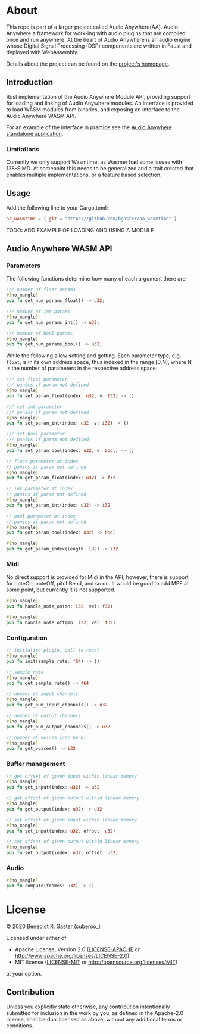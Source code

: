 # About

This repo is part of a larger project called Audio Anywhere(AA). Audio Anywhere a 
framework for work-ing with audio plugins that are compiled once and run anywhere.
At the heart of Audio Anywhere is an audio engine whose Digital Signal Processing (DSP) components are written in Faust and deployed with WebAssembly. 

Details about the project can be found on the [project's homepage](https://muses-dmi.github.io/projects/).

## Introduction

Rust implementation of the Audio Anywhere Module API, providing support for
loading and linking of Audio Anywhere modules. An interface is provided to load 
WASM modules from binaries, and exposing an interface to the Audio Anywhere WASM 
API.

For an example of the interface in practice see the [Audio Anywhere standalone application](https://github.com/bgaster/aa_standalone).

### Limitations

Currently we only support Wasmtime, as Wasmer had some issues with 128-SIMD. At
somepoint this needs to be generalized and a trait created that enables multiple implementations, or a feature based selection. 

## Usage

Add the following line to your Cargo.toml:

```toml
aa_wasmtime = { git = "https://github.com/bgaster/aa_wasmtime" }
```

TODO: ADD EXAMPLE OF LOADING AND USING A MODULE

## Audio Anywhere WASM API

### Parameters

The following functions determine how many of each argument there are:

```rust
/// number of float params
#[no_mangle]
pub fn get_num_params_float() -> u32;

/// number of int params
#[no_mangle]
pub fn get_num_params_int() -> u32;

/// number of bool params
#[no_mangle]
pub fn get_num_params_bool() -> u32;
```

While the following allow setting and getting. Each parameter type, e.g. ```float```, is in its own address space, thus indexed in the range [0,N), where N is the number of parameters in the respective address space. 

```rust
/// set float parameter 
/// panics if param not defined
#[no_mangle]
pub fn set_param_float(index: u32, v: f32) -> ()

/// set int parameter 
/// panics if param not defined
#[no_mangle]
pub fn set_param_int(index: u32, v: i32) -> ()

/// set bool parameter 
/// panics if param not defined
#[no_mangle]
pub fn set_param_bool(index: u32, v: bool) -> ()

// float parameter at index
// panics if param not defined
#[no_mangle]
pub fn get_param_float(index: u32) -> f32

// int parameter at index
// panics if param not defined
#[no_mangle]
pub fn get_param_int(index: u32) -> i32

// bool parameter at index
// panics if param not defined
#[no_mangle]
pub fn get_param_bool(index: u32) -> bool

#[no_mangle]
pub fn get_param_index(length: i32) -> i32
```

### Midi

No direct support is provided for Midi in the API, however, there is support for noteOn, noteOff, pitchBend, and so on. It would be good to add MPE at some point, but currently it is not supported.

```rust
#[no_mangle]
pub fn handle_note_on(mn: i32, vel: f32) 

#[no_mangle]
pub fn handle_note_off(mn: i32, vel: f32)
```

### Configuration

```rust
// initialize plugin, call to reset
#[no_mangle]
pub fn init(sample_rate: f64) -> ()

// sample rate
#[no_mangle]
pub fn get_sample_rate() -> f64

// number of input channels
#[no_mangle]
pub fn get_num_input_channels() -> u32

// number of output channels
#[no_mangle]
pub fn get_num_output_channels() -> u32

// number of voices (can be 0)
#[no_mangle]
pub fn get_voices() -> i32
```

### Buffer management

```rust
// get offset of given input within linear memory
#[no_mangle]
pub fn get_input(index: u32) -> u32

// get offset of given output within linear memory
#[no_mangle]
pub fn get_output(index: u32) -> u32

// set offset of given input within linear memory
#[no_mangle]
pub fn set_input(index: u32, offset: u32)

// set offset of given output within linear memory
#[no_mangle]
pub fn set_output(index: u32, offset: u32)
```

### Audio

```rust
#[no_mangle]
pub fn compute(frames: u32) -> ()
```

# License
© 2020 [Benedict R. Gaster (cuberoo_)](https://bgaster.github.io/)

Licensed under either of

 * Apache License, Version 2.0
   ([LICENSE-APACHE](LICENSE-APACHE) or http://www.apache.org/licenses/LICENSE-2.0)
 * MIT license
   ([LICENSE-MIT](LICENSE-MIT) or http://opensource.org/licenses/MIT)

at your option.

## Contribution

Unless you explicitly state otherwise, any contribution intentionally submitted
for inclusion in the work by you, as defined in the Apache-2.0 license, shall be
dual licensed as above, without any additional terms or conditions.
